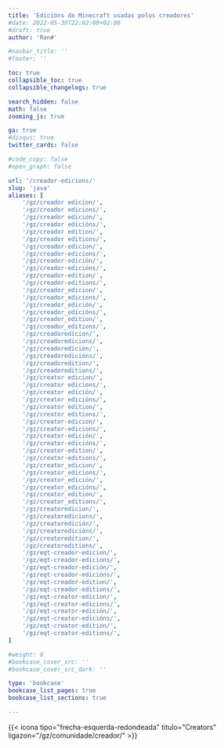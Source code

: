 ```yaml
---
title: 'Edicións de Minecraft usadas polos creadores'
#date: 2022-05-30T22:02:00+02:00
#draft: true
author: 'Ran#'

#navbar_title: ''
#footer: ''

toc: true
collapsible_toc: true
collapsible_changelogs: true

search_hidden: false
math: false
zooming_js: true

ga: true
#disqus: true
twitter_cards: false

#code_copy: false
#open_graph: false

url: '/creador-edicions/'
slug: 'java'
aliases: [
    '/gz/creador edicion/',
    '/gz/creador edicions/',
    '/gz/creador edición/',
    '/gz/creador edicións/',
    '/gz/creador edition/',
    '/gz/creador editions/',
    '/gz/creador-edicion/',
    '/gz/creador-edicions/',
    '/gz/creador-edición/',
    '/gz/creador-edicións/',
    '/gz/creador-edition/',
    '/gz/creador-editions/',
    '/gz/creador_edicion/',
    '/gz/creador_edicions/',
    '/gz/creador_edición/',
    '/gz/creador_edicións/',
    '/gz/creador_edition/',
    '/gz/creador_editions/',
    '/gz/creadoredicion/',
    '/gz/creadoredicions/',
    '/gz/creadoredición/',
    '/gz/creadoredicións/',
    '/gz/creadoredition/',
    '/gz/creadoreditions/',
    '/gz/creator edicion/',
    '/gz/creator edicions/',
    '/gz/creator edición/',
    '/gz/creator edicións/',
    '/gz/creator edition/',
    '/gz/creator editions/',
    '/gz/creator-edicion/',
    '/gz/creator-edicions/',
    '/gz/creator-edición/',
    '/gz/creator-edicións/',
    '/gz/creator-edition/',
    '/gz/creator-editions/',
    '/gz/creator_edicion/',
    '/gz/creator_edicions/',
    '/gz/creator_edición/',
    '/gz/creator_edicións/',
    '/gz/creator_edition/',
    '/gz/creator_editions/',
    '/gz/creatoredicion/',
    '/gz/creatoredicions/',
    '/gz/creatoredición/',
    '/gz/creatoredicións/',
    '/gz/creatoredition/',
    '/gz/creatoreditions/',
    '/gz/eqt-creador-edicion/',
    '/gz/eqt-creador-edicions/',
    '/gz/eqt-creador-edición/',
    '/gz/eqt-creador-edicións/',
    '/gz/eqt-creador-edition/',
    '/gz/eqt-creador-editions/',
    '/gz/eqt-creator-edicion/',
    '/gz/eqt-creator-edicions/',
    '/gz/eqt-creator-edición/',
    '/gz/eqt-creator-edicións/',
    '/gz/eqt-creator-edition/',
    '/gz/eqt-creator-editions/',
]

#weight: 0
#bookcase_cover_src: ''
#bookcase_cover_src_dark: ''

type: 'bookcase'
bookcase_list_pages: true
bookcase_list_sections: true

---
```


{{< icona tipo="frecha-esquerda-redondeada" titulo="Creators" ligazon="/gz/comunidade/creador/" >}}
